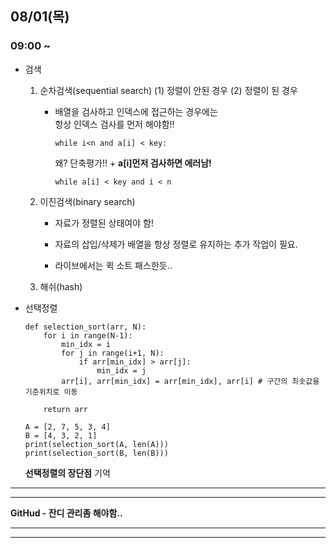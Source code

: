 ## 08/01(목)

### 09:00 ~
- 검색
    1. 순차검색(sequential search)
        (1) 정렬이 안된 경우
        (2) 정렬이 된 경우

        - 배열을 검사하고 인덱스에 접근하는 경우에는    
        항상 인덱스 검사를 먼저 해야함!!
            ```
            while i<n and a[i] < key:
            ```
            왜? 단축평가!! + **a[i]먼저 검사하면 에러남!**
            ```
            while a[i] < key and i < n
            ```

    2. 이진검색(binary search)
        - 자료가 정렬된 상태여야 함!
        - 자료의 삽입/삭제가 배열을 항상 정렬로 유지하는 추가 작업이 필요.

        - 라이브에서는 퀵 소트 패스한듯..
    3. 해쉬(hash)

- 선택정렬

    ```
    def selection_sort(arr, N):
        for i in range(N-1):
            min_idx = i
            for j in range(i+1, N):
                if arr[min_idx] > arr[j]:
                    min_idx = j
            arr[i], arr[min_idx] = arr[min_idx], arr[i] # 구간의 최솟값을 기준위치로 이동

        return arr

    A = [2, 7, 5, 3, 4]
    B = [4, 3, 2, 1]
    print(selection_sort(A, len(A)))
    print(selection_sort(B, len(B)))
    ```
    
    **선택정렬의 장단점** 기억 

***
***
**GitHud - 잔디 관리좀 해야함..**
***
***